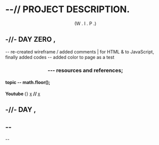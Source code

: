 # --// PROJECT DESCRIPTION.

<center> 

   (W . I . P .)   

</center>


## -//- DAY ZERO ,  
>>
-- re-created wireframe / added comments | for HTML & to JavaScript, finally added codes
-- added color to page as a test

   <center> 

### --- resources and references; 
 
   </center>

#### topic -- math.floor();
<b> Youtube </b> {} [x](https://www.youtube.com/watch?v=0n6hFpk62BI) <b> // </b>
[x](https://www.youtube.com/watch?v=T9lTmitzzv8)


## -//- DAY  ,  
-- 
-- 
--


